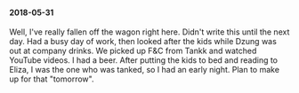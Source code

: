 #### 2018-05-31

Well, I've really fallen off the wagon right here. Didn't write this until the next day. Had a busy day of work, then looked after the kids while Dzung was out at company drinks. We picked up F&C from Tankk and watched YouTube videos. I had a beer. After putting the kids to bed and reading to Eliza, I was the one who was tanked, so I had an early night. Plan to make up for that "tomorrow".